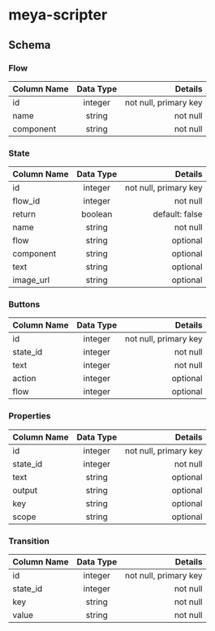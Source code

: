 # meya-scripter

## Schema

### Flow

| Column Name   | Data Type     | Details |
| ------------- |:-------------:| -----:  |
| id            | integer       | not null, primary key |
| name          | string        | not null |
| component     | string        | not null |

### State

| Column Name   | Data Type     | Details |
| ------------- |:-------------:| -----:  |
| id            | integer       | not null, primary key |
| flow_id       | integer       | not null |
| return        | boolean       | default: false |
| name          | string        | not null |
| flow          | string        | optional |
| component     | string        | optional |
| text          | string        | optional |
| image_url     | string        | optional |

### Buttons

| Column Name   | Data Type     | Details |
| ------------- |:-------------:| -----:  |
| id            | integer       | not null, primary key |
| state_id      | integer       | not null |
| text          | integer       | not null |
| action        | integer       | optional |
| flow          | integer       | optional |

### Properties

| Column Name   | Data Type     | Details |
| ------------- |:-------------:| -----:  |
| id            | integer       | not null, primary key |
| state_id      | integer       | not null |
| text          | string        | optional |
| output        | string        | optional |
| key           | string        | optional |
| scope         | string        | optional |

### Transition

| Column Name   | Data Type     | Details |
| ------------- |:-------------:| -----:  |
| id            | integer       | not null, primary key |
| state_id      | integer       | not null |
| key           | string        | not null |
| value         | string        | not null |
